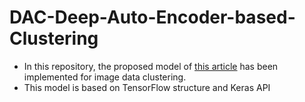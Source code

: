 # DAC-Deep-Auto-Encoder-based-Clustering

- In this repository, the proposed model of [this article](https://arxiv.org/abs/2102.07472) has been implemented for image data clustering.
- This model is based on TensorFlow structure and Keras API
